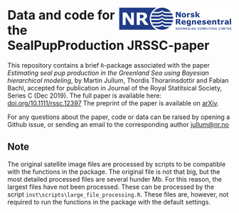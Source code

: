 
# <img src="inst/logo.png" align="right" height="50px"/>

# Data and code for the SealPupProduction JRSSC-paper

This repository contains a brief `R`-package associated with the paper
*Estimating seal pup production in the Greenland Sea using Bayesian
hierarchical modeling*, by Martin Jullum, Thordis Thorarinsdottir and
Fabian Bachl, accepted for publication in Journal of the Royal
Statitsical Society, Series C (Dec 2019). The full paper is available
here: [doi.org/10.1111/rssc.12397](https://doi.org/10.1111/rssc.12397)
The preprint of the paper is available on 
[arXiv](https://arxiv.org/abs/1808.09254).

For any questions about the paper, code or data can be raised by opening
a Github issue, or sending an email to the corresponding author
[jullum@nr.no](mailto:jullum@nr.no?subject=SealCoxProcess-JRSSC-code-Github)

## Note

The original satellite image files are processed by scripts to be
compatible with the functions in the package. The original file is not
that big, but the most detailed processed files are several hunder Mb.
For this reason, the largest files have not been processed. These can be
processed by the script `inst\scripts\large_file_processing.R`. These
files are, however, not required to run the functions in the package
with the default settings.
